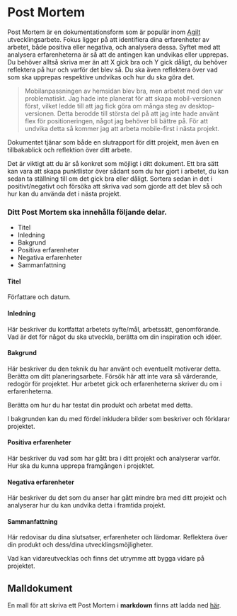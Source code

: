 # Post Mortem

Post Mortem är en dokumentationsform som är populär inom [Agilt ](https://sv.wikipedia.org/wiki/Agil_systemutveckling)utvecklingsarbete. Fokus ligger på att identifiera dina erfarenheter av arbetet, både positiva eller negativa, och analysera dessa. Syftet med att  analysera erfarenheterna är så att de antingen kan undvikas eller upprepas. Du behöver alltså skriva mer än att X gick bra och Y gick dåligt, du behöver reflektera på hur och varför det blev så. Du ska även reflektera över vad som ska upprepas respektive undvikas och hur du ska göra det.

> Mobilanpassningen av hemsidan blev bra, men arbetet med den var problematiskt. Jag hade inte planerat för att skapa mobil-versionen först, vilket ledde till att jag fick göra om många steg av desktop-versionen. Detta berodde till största del på att jag inte hade använt flex för positioneringen, något jag behöver bli bättre på. För att undvika detta så kommer jag att arbeta mobile-first i nästa projekt.

Dokumentet tjänar som både en slutrapport för ditt projekt, men även en tillbakablick och reflektion över ditt arbete.

Det är viktigt att du är så konkret som möjligt i ditt dokument. Ett bra sätt kan vara att skapa punktlistor över sådant som du har gjort i arbetet, du kan sedan ta ställning till om det gick bra eller dåligt. Sortera sedan in det i positivt/negativt och försöka att skriva vad som gjorde att det blev så och hur kan du använda det i nästa projekt.

### Ditt Post Mortem ska innehålla följande delar.

* Titel
* Inledning
* Bakgrund
* Positiva erfarenheter
* Negativa erfarenheter
* Sammanfattning

#### Titel

Författare och datum.

#### Inledning

Här beskriver du kortfattat arbetets syfte/mål, arbetssätt, genomförande. Vad är det för något du ska utveckla, berätta om din inspiration och idéer.

#### Bakgrund

Här beskriver du den teknik du har använt och eventuellt motiverar detta. Berätta om ditt planeringsarbete. Försök här att inte vara så värderande, redogör för projektet. Hur arbetet gick och erfarenheterna skriver du om i erfarenheterna.

Berätta om hur du har testat din produkt och arbetat med detta.

I bakgrunden kan du med fördel inkludera bilder som beskriver och förklarar projektet.

#### Positiva erfarenheter

Här beskriver du vad som har gått bra i ditt projekt och analyserar varför. Hur ska du kunna upprepa framgången i projektet.

#### Negativa erfarenheter

Här beskriver du det som du anser har gått mindre bra med ditt projekt och analyserar hur du kan undvika detta i framtida projekt.

#### Sammanfattning

Här redovisar du dina slutsatser, erfarenheter och lärdomar. Reflektera över din produkt och dess/dina utvecklingsmöjligheter.

Vad kan vidareutvecklas och finns det utrymme att bygga vidare på projektet.

## Malldokument

En mall för att skriva ett Post Mortem i **markdown** finns att ladda ned [här](https://github.com/jensnti/Webbprojekt/blob/master/mallar/postmortem.md).

